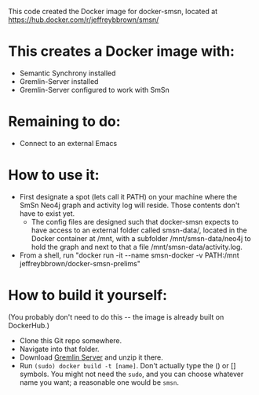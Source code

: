 This code created the Docker image for docker-smsn, located at
https://hub.docker.com/r/jeffreybbrown/smsn/

# This creates a Docker image with:
* Semantic Synchrony installed
* Gremlin-Server installed
* Gremlin-Server configured to work with SmSn

# Remaining to do:
* Connect to an external Emacs

# How to use it:
* First designate a spot (lets call it PATH) on your machine where the SmSn Neo4j graph and activity log will reside. Those contents don't have to exist yet.
    * The config files are designed such that docker-smsn expects to have access to an external folder called smsn-data/, located in the Docker container at /mnt, with a subfolder /mnt/smsn-data/neo4j to hold the graph and next to that a file /mnt/smsn-data/activity.log.
* From a shell, run "docker run -it --name smsn-docker -v PATH:/mnt jeffreybbrown/docker-smsn-prelims"

# How to build it yourself:
(You probably don't need to do this -- the image is already built on DockerHub.)
* Clone this Git repo somewhere.
* Navigate into that folder.
* Download [Gremlin Server](https://www.apache.org/dyn/closer.lua/tinkerpop/3.2.4/apache-tinkerpop-gremlin-console-3.2.4-bin.zip) and unzip it there.
* Run `(sudo) docker build -t [name]`. Don't actually type the () or [] symbols. You might not need the `sudo`, and you can choose whatever name you want; a reasonable one would be `smsn`.
